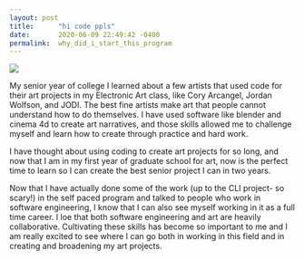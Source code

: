 ```yaml
---
layout: post
title:      "hi code ppls"
date:       2020-06-09 22:49:42 -0400
permalink:  why_did_i_start_this_program
---
```



![](https://media2.giphy.com/media/W0VuY0dTxH9L6vLUJ2/giphy.gif)

My senior year of college I learned about a few artists that used code for their art projects in my Electronic Art class, like Cory Arcangel, Jordan Wolfson, and JODI. The best fine artists make art that people cannot understand how to do themselves. I have used software like blender and cinema 4d to create art narratives, and those skills allowed me to challenge myself and learn how to create through practice and hard work.

I have thought about using coding to create art projects for so long, and now that I am in my first year of graduate school for art, now is the perfect time to learn so I can create the best senior project I can in two years.

Now that I have actually done some of the work (up to the CLI project- so scary!) in the self paced program and talked to people who work in software engineering, I know that I can also see myself working in it as a full time career. I loe that both software engineering and art are heavily collaborative. Cultivating these skills has become so important to me and I am really excited to see where I can go both in working in this field and in creating and broadening my art projects.  
